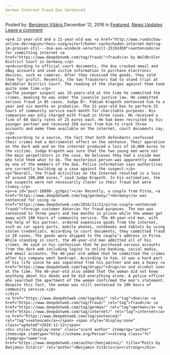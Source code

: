 ```yaml
---
German Internet Fraud Duo Sentenced
---
```

<article class="post-listing post-16890 post type-post status-publish format-standard has-post-thumbnail hentry  tag-duo tag-fraud tag-german tag-internet tag-sentenced">
    <div class="post-inner">
        <span>Posted by: <a href="https://www.deepdotweb.com/author/benjaminvi/" title="">Benjamin Vitáris </a></span>
    <span>December 12, 2016</span>
    <span>in <a href="https://www.deepdotweb.com/category/deepdot-news/" rel="category tag">Featured</a>, <a href="https://www.deepdotweb.com/category/news-updates/" rel="category tag">News Updates</a></span>
    <span><a href="https://www.deepdotweb.com/2016/12/12/german-internet-fraud-duo-sentenced/#respond">Leave a comment</a></span>
    </p>
    <div class="clear"></div>
    
    <p>A 22-year-old and a 21-year-old was <a href="http://www.rundschau-online.de/region/rhein-sieg/eitorf/hoher-sachschaden-internet-betrug-im-grossen-stil---duo-aus-windeck-verurteilt-25192450">sentenced</a> for committing internet <a href="https://www.deepdotweb.com/tag/fraud/">fraud</a> by Waldbröler District Court in Germany.</p>
    <p>According to official court documents, the duo cracked email and eBay accounts and used victim information to purchase electronic devices, such as cameras. After they received the goods, they sold them for profit. Recently, the two fraudsters had to stand trial at Waldböler District Court. The reading of the charges against them took quite some time.</p>
    <p>The younger suspect was 19-years-old at the time he committed the crimes, meaning he was under the juvenile justice law. He committed serious fraud in 85 cases. Judge Dr. Fabian Krapoth sentenced him to a year and six months on probation. The 21-year-old has to perform 25 hours of community service each month for charitable purposes. His companion was only charged with fraud in three cases. He received a fine of 60 daily rates of 25 euros each. He had been recruited by his younger partner and received 350 euros from him to crack three accounts and make them available on the internet, court documents say.</p>
    <p>According to a source, the fact that both defendants confessed their crimes had a detrimental effect on the sentence. Their operation on the dark web and on the internet produced a loss of 18,000 euros to the victims. Judge Krapoth was sure that the two young men were not the main perpetrators in the case. He believes they had a inside man who told them what to do. The mysterious person was apparently named by one of the members of the duo. Police information says authorities are currently building up a case against the suspect.</p>
    <p>“Overall, the fraud activities on the Internet resulted in a loss of around 100,000 euros,” said Judge Krapoth. In his estimation, the two suspects were not necessarily clever in their fraud but were clumsy.</p>
    <p><a id="post-16890-_gjdgxs"></a> Recently, a couple from Pirna, <a href="https://www.deepdotweb.com/tag/germany/">Germany</a> was sentenced for using <a href="https://www.deepdotweb.com/2016/11/21/pirna-couple-sentenced-fraud/">foreign customer data</a> for fraud purposes. The man was sentenced to three years and two months in prison while the woman got away with 100 hours of community service. The 40-year-old man, with the help of his partner, ordered expensive goods from the internet, such as car spare parts, mobile phones, notebooks and tablets by using stolen credentials. According to court documents, they committed fraud in 20 cases. The goods were shipped to the couple’s address in Pirna. While standing in court, the 40-year-old man admitted all of his crimes. He said in his confession that he purchased various accounts from the dark web including logins to online banking, social media, and email accounts. The 40-year-old added that he committed the crimes after his company went bankrupt. According to him, it was a hard part of his life since he was separated from his partner and was a heavy <a href="https://www.deepdotweb.com/tag/drugs/">drug</a> and alcohol user at the time. The 40-year-old also added that the woman did not know anything about his deeds and he did everything alone. A police officer who searched the apartment of the woman confirmed the man’s statement. Despite this fact, the woman was still sentenced to 100 hours of community service.</p>
    </div>
    <a href="https://www.deepdotweb.com/tag/duo/" rel="tag">duo</a> <a href="https://www.deepdotweb.com/tag/fraud/" rel="tag">fraud</a> <a href="https://www.deepdotweb.com/tag/german/" rel="tag">german</a> <a href="https://www.deepdotweb.com/tag/internet/" rel="tag">internet</a> <a href="https://www.deepdotweb.com/tag/sentenced/" rel="tag">sentenced</a></span> <span style="display:none" class="updated">2016-12-12</span>
    <div style="display:none" class="vcard author" itemprop="author" itemscope itemtype="http://schema.org/Person"><strong class="fn" itemprop="name"><a href="https://www.deepdotweb.com/author/benjaminvi/" title="Posts by Benjamin Vitáris" rel="author">Benjamin Vitáris</a></strong></div>
    
